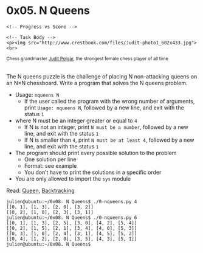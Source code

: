 # 0x05. N Queens

<div class="panel-body">
    <span id="user_id" data-id="364825"></span>

    <!-- Progress vs Score -->

    <!-- Task Body -->
    <p><img src="http://www.crestbook.com/files/Judit-photo1_602x433.jpg"><br>
<small>Chess grandmaster <a href="/rltoken/fZ1ecpPEmVL9nvkBn8WQGg" title="Judit Polgár" target="_blank">Judit Polgár</a>, the strongest female chess player of all time</small><br>
<br></p>

<p>The N queens puzzle is the challenge of placing N non-attacking queens on an N×N chessboard.
Write a program that solves the N queens problem.</p>

<ul>
<li>Usage: <code>nqueens N</code>

<ul>
<li>If the user called the program with the wrong number of arguments, print <code>Usage: nqueens N</code>, followed by a new line, and exit with the status <code>1</code></li>
</ul></li>
<li>where N must be an integer greater or equal to <code>4</code>

<ul>
<li>If N is not an integer, print <code>N must be a number</code>, followed by a new line, and exit with the status <code>1</code></li>
<li>If N is smaller than <code>4</code>, print <code>N must be at least 4</code>, followed by a new line, and exit with the status <code>1</code> </li>
</ul></li>
<li>The program should print every possible solution to the problem

<ul>
<li>One solution per line</li>
<li>Format: see example</li>
<li>You don’t have to print the solutions in a specific order</li>
</ul></li>
<li>You are only allowed to import the <code>sys</code> module</li>
</ul>

<p>Read: <a href="/rltoken/ghWqI1wvx6g-Ul7nrufMKA" title="Queen" target="_blank">Queen</a>, <a href="/rltoken/-hgZbgRFkwmxaKnLnCIuEQ" title="Backtracking" target="_blank">Backtracking</a></p>

<pre><code>julien@ubuntu:~/0x08. N Queens$ ./0-nqueens.py 4
[[0, 1], [1, 3], [2, 0], [3, 2]]
[[0, 2], [1, 0], [2, 3], [3, 1]]
julien@ubuntu:~/0x08. N Queens$ ./0-nqueens.py 6
[[0, 1], [1, 3], [2, 5], [3, 0], [4, 2], [5, 4]]
[[0, 2], [1, 5], [2, 1], [3, 4], [4, 0], [5, 3]]
[[0, 3], [1, 0], [2, 4], [3, 1], [4, 5], [5, 2]]
[[0, 4], [1, 2], [2, 0], [3, 5], [4, 3], [5, 1]]
julien@ubuntu:~/0x08. N Queens$ 
</code></pre>

  </div>